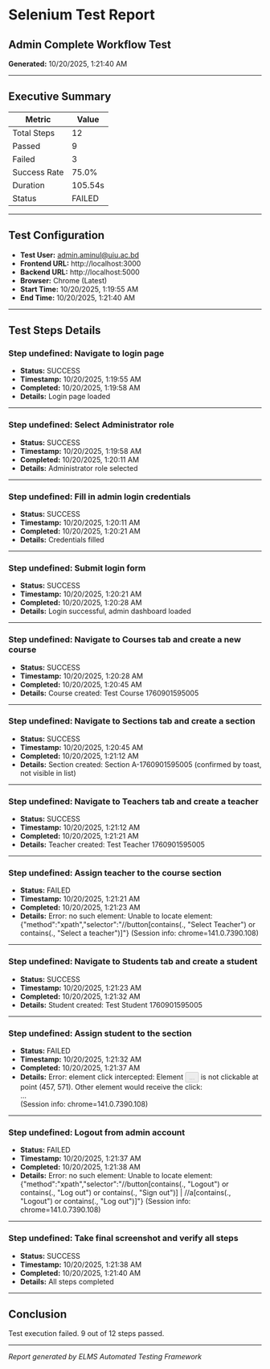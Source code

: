 # Selenium Test Report

## Admin Complete Workflow Test

**Generated:** 10/20/2025, 1:21:40 AM

---

## Executive Summary

| Metric | Value |
|--------|-------|
| Total Steps | 12 |
| Passed | 9 |
| Failed | 3 |
| Success Rate | 75.0% |
| Duration | 105.54s |
| Status | FAILED |

---

## Test Configuration

- **Test User:** admin.aminul@uiu.ac.bd
- **Frontend URL:** http://localhost:3000
- **Backend URL:** http://localhost:5000
- **Browser:** Chrome (Latest)
- **Start Time:** 10/20/2025, 1:19:55 AM
- **End Time:** 10/20/2025, 1:21:40 AM

---

## Test Steps Details


### Step undefined: Navigate to login page

- **Status:** SUCCESS
- **Timestamp:** 10/20/2025, 1:19:55 AM
- **Completed:** 10/20/2025, 1:19:58 AM
- **Details:** Login page loaded

---


### Step undefined: Select Administrator role

- **Status:** SUCCESS
- **Timestamp:** 10/20/2025, 1:19:58 AM
- **Completed:** 10/20/2025, 1:20:11 AM
- **Details:** Administrator role selected

---


### Step undefined: Fill in admin login credentials

- **Status:** SUCCESS
- **Timestamp:** 10/20/2025, 1:20:11 AM
- **Completed:** 10/20/2025, 1:20:21 AM
- **Details:** Credentials filled

---


### Step undefined: Submit login form

- **Status:** SUCCESS
- **Timestamp:** 10/20/2025, 1:20:21 AM
- **Completed:** 10/20/2025, 1:20:28 AM
- **Details:** Login successful, admin dashboard loaded

---


### Step undefined: Navigate to Courses tab and create a new course

- **Status:** SUCCESS
- **Timestamp:** 10/20/2025, 1:20:28 AM
- **Completed:** 10/20/2025, 1:20:45 AM
- **Details:** Course created: Test Course 1760901595005

---


### Step undefined: Navigate to Sections tab and create a section

- **Status:** SUCCESS
- **Timestamp:** 10/20/2025, 1:20:45 AM
- **Completed:** 10/20/2025, 1:21:12 AM
- **Details:** Section created: Section A-1760901595005 (confirmed by toast, not visible in list)

---


### Step undefined: Navigate to Teachers tab and create a teacher

- **Status:** SUCCESS
- **Timestamp:** 10/20/2025, 1:21:12 AM
- **Completed:** 10/20/2025, 1:21:21 AM
- **Details:** Teacher created: Test Teacher 1760901595005

---


### Step undefined: Assign teacher to the course section

- **Status:** FAILED
- **Timestamp:** 10/20/2025, 1:21:21 AM
- **Completed:** 10/20/2025, 1:21:23 AM
- **Details:** Error: no such element: Unable to locate element: {"method":"xpath","selector":"//button[contains(., "Select Teacher") or contains(., "Select a teacher")]"}
  (Session info: chrome=141.0.7390.108)

---


### Step undefined: Navigate to Students tab and create a student

- **Status:** SUCCESS
- **Timestamp:** 10/20/2025, 1:21:23 AM
- **Completed:** 10/20/2025, 1:21:32 AM
- **Details:** Student created: Test Student 1760901595005

---


### Step undefined: Assign student to the section

- **Status:** FAILED
- **Timestamp:** 10/20/2025, 1:21:32 AM
- **Completed:** 10/20/2025, 1:21:37 AM
- **Details:** Error: element click intercepted: Element <button data-slot="button" class="inline-flex items-center justify-center gap-2 whitespace-nowrap rounded-md text-sm font-medium transition-all disabled:pointer-events-none disabled:opacity-50 [&amp;_svg]:pointer-events-none [&amp;_svg:not([class*='size-'])]:size-4 shrink-0 [&amp;_svg]:shrink-0 outline-none focus-visible:border-ring focus-visible:ring-ring/50 focus-visible:ring-[3px] aria-invalid:ring-destructive/20 dark:aria-invalid:ring-destructive/40 aria-invalid:border-destructive bg-primary text-primary-foreground shadow-xs hover:bg-primary/90 h-9 px-4 py-2 has-[&gt;svg]:px-3 w-full glassmorphic hover:glow-yellow" type="submit" disabled="">...</button> is not clickable at point (457, 571). Other element would receive the click: <div class="md:col-span-2">...</div>
  (Session info: chrome=141.0.7390.108)

---


### Step undefined: Logout from admin account

- **Status:** FAILED
- **Timestamp:** 10/20/2025, 1:21:37 AM
- **Completed:** 10/20/2025, 1:21:38 AM
- **Details:** Error: no such element: Unable to locate element: {"method":"xpath","selector":"//button[contains(., "Logout") or contains(., "Log out") or contains(., "Sign out")] | //a[contains(., "Logout") or contains(., "Log out")]"}
  (Session info: chrome=141.0.7390.108)

---


### Step undefined: Take final screenshot and verify all steps

- **Status:** SUCCESS
- **Timestamp:** 10/20/2025, 1:21:38 AM
- **Completed:** 10/20/2025, 1:21:40 AM
- **Details:** All steps completed

---


## Conclusion

Test execution failed. 9 out of 12 steps passed.

---

*Report generated by ELMS Automated Testing Framework*
